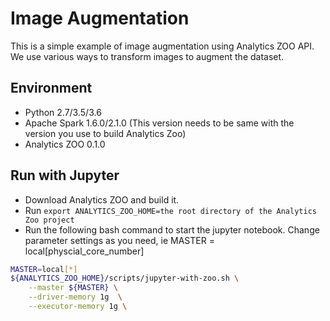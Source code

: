 # Image Augmentation
This is a simple example of image augmentation using Analytics ZOO API. We use various ways to transform images to augment the dataset.

## Environment
* Python 2.7/3.5/3.6
* Apache Spark 1.6.0/2.1.0 (This version needs to be same with the version you use to build Analytics Zoo)
* Analytics ZOO 0.1.0

## Run with Jupyter
* Download Analytics ZOO and build it.
* Run `export ANALYTICS_ZOO_HOME=the root directory of the Analytics Zoo project`
* Run the following bash command to start the jupyter notebook. Change parameter settings as you need, ie MASTER = local\[physcial_core_number\]
```bash
MASTER=local[*]
${ANALYTICS_ZOO_HOME}/scripts/jupyter-with-zoo.sh \
    --master ${MASTER} \
    --driver-memory 1g  \
    --executor-memory 1g \
```
